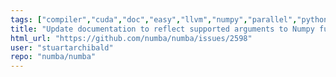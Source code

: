 ```yaml
---
tags: ["compiler","cuda","doc","easy","llvm","numpy","parallel","python"]
title: "Update documentation to reflect supported arguments to Numpy functions"
html_url: "https://github.com/numba/numba/issues/2598"
user: "stuartarchibald"
repo: "numba/numba"
---
```


